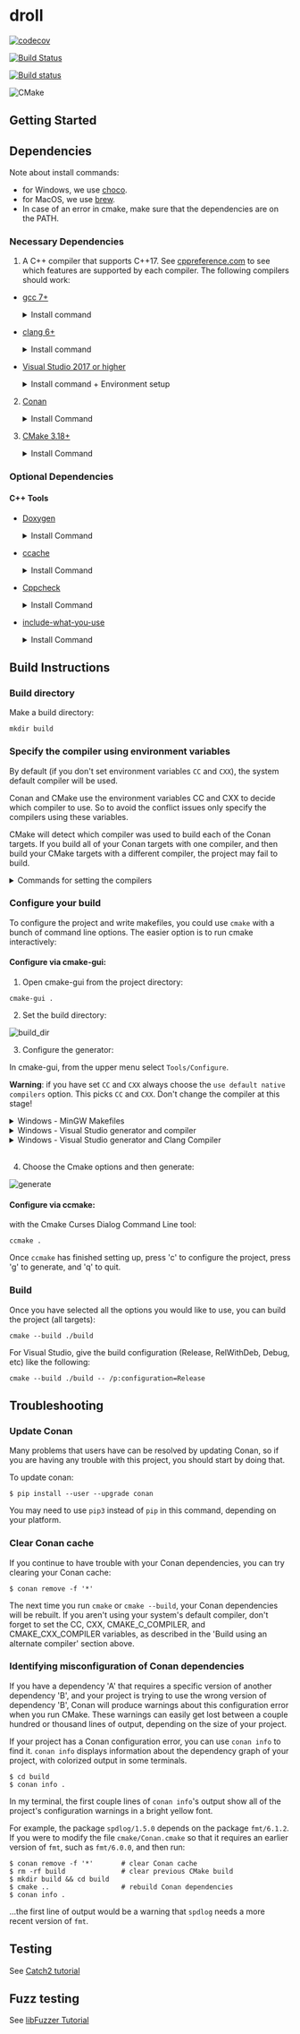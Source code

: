 # droll

[![codecov](https://codecov.io/gh/amdoku/droll/branch/master/graph/badge.svg)](https://codecov.io/gh/amdoku/droll)

[![Build Status](https://travis-ci.org/amdoku/droll.svg?branch=master)](https://travis-ci.org/amdoku/droll)

[![Build status](https://ci.appveyor.com/api/projects/status/ro4lbfoa7n0sy74c/branch/master?svg=true)](https://ci.appveyor.com/project/amdoku/droll/branch/master)

![CMake](https://github.com/amdoku/droll/workflows/CMake/badge.svg)


## Getting Started

## Dependencies

Note about install commands: 
- for Windows, we use [choco](https://chocolatey.org/install).
- for MacOS, we use [brew](https://brew.sh/). 
- In case of an error in cmake, make sure that the dependencies are on the PATH.

### Necessary Dependencies
1. A C++ compiler that supports C++17.
See [cppreference.com](https://en.cppreference.com/w/cpp/compiler_support)
to see which features are supported by each compiler.
The following compilers should work:

  * [gcc 7+](https://gcc.gnu.org/)
	<details>
	<summary>Install command</summary>

	- Debian/Ubuntu:
		
			sudo apt install build-essential

	- Windows:
		
			choco install mingw -y

	- MacOS:
		
			brew install gcc
	</details>

  * [clang 6+](https://clang.llvm.org/)
	<details>
	<summary>Install command</summary>

	- Debian/Ubuntu:
		
			bash -c "$(wget -O - https://apt.llvm.org/llvm.sh)"

	- Windows:

		Visual Studio 2019 ships with LLVM (see the Visual Studio section). However, to install LLVM separately:
		
			choco install llvm -y
			
		llvm-utils for using external LLVM with Visual Studio generator:
			
			git clone https://github.com/zufuliu/llvm-utils.git
			cd llvm-utils/VS2017
			.\install.bat

	- MacOS:
 		
			brew install llvm
	</details>

  * [Visual Studio 2017 or higher](https://visualstudio.microsoft.com/)
	<details>
	<summary>Install command + Environment setup</summary>

	On Windows, you need to install Visual Studio because of the SDK and libraries that ship with it 
	(the minimum compiler version is 19.15, which ships with version 15.8 of the IDE).

  	Visual Studio IDE - 2019 Community (installs Clang too):
		
  	  	choco install -y visualstudio2019community --package-parameters "add Microsoft.VisualStudio.Workload.NativeDesktop --includeRecommended --includeOptional --passive --locale en-US"
		
	Put MSVC compiler, Clang compiler, and vcvarsall.bat on the path:

			choco install vswhere -y
			refreshenv
			
			$clpath = vswhere -latest -prerelease -find **/Hostx64/x64/*   # for x64
			[Environment]::SetEnvironmentVariable("Path", $env:Path + ";$clpath", "User")
			
			$clangpath = vswhere -latest -prerelease -find **/Llvm/bin/*
			[Environment]::SetEnvironmentVariable("Path", $env:Path + ";$clangpath", "User")

			$vcvarsallpath =  vswhere -latest -prerelease -find **/Auxiliary/Build/*
			[Environment]::SetEnvironmentVariable("Path", $env:Path + ";$vcvarsallpath", "User")
			refreshenv

	</details>


2. [Conan](https://conan.io/)
	<details>
	<summary>Install Command</summary>
	
	- Via pip - https://docs.conan.io/en/latest/installation.html#install-with-pip-recommended
		
			pip install --user conan
	
	- Windows:
		
			choco install conan -y
	
	- MacOS:
	 	
			brew install conan
	
	</details>

3. [CMake 3.18+](https://cmake.org/)
	<details>
	<summary>Install Command</summary>
	
	- Debian/Ubuntu:
		
			sudo apt-get install cmake
	
	- Windows:
		
			choco install cmake -y
	
	- MacOS:
	 		
			brew install cmake
	
	</details>

### Optional Dependencies
#### C++ Tools
  * [Doxygen](http://doxygen.nl/)
	<details>
	<summary>Install Command</summary>

	- Debian/Ubuntu:
		
			sudo apt-get install doxygen
			sudo apt-get install graphviz

	- Windows:
		
			choco install doxygen.install -y
			choco install graphviz -y

	- MacOS:
 		
			brew install doxygen
	 		brew install graphviz

	</details>


  * [ccache](https://ccache.dev/)
	<details>
	<summary>Install Command</summary>

	- Debian/Ubuntu:
		
			sudo apt-get install ccache

	- Windows:
		
			choco install ccache -y

	- MacOS:
 		
			brew install ccache

	</details>


  * [Cppcheck](http://cppcheck.sourceforge.net/)
	<details>
	<summary>Install Command</summary>

	- Debian/Ubuntu:
		
			sudo apt-get install cppcheck

	- Windows:
		
			choco install cppcheck -y

	- MacOS:
 		
			brew install cppcheck

	</details>


  * [include-what-you-use](https://include-what-you-use.org/)
	<details>
	<summary>Install Command</summary>

	Follow instructions here:
	https://github.com/include-what-you-use/include-what-you-use#how-to-install
	</details>

## Build Instructions

### Build directory
Make a build directory:
```
mkdir build
```
### Specify the compiler using environment variables

By default (if you don't set environment variables `CC` and `CXX`), the system default compiler will be used.

Conan and CMake use the environment variables CC and CXX to decide which compiler to use. So to avoid the conflict issues only specify the compilers using these variables.

CMake will detect which compiler was used to build each of the Conan targets. If you build all of your Conan targets with one compiler, and then build your CMake targets with a different compiler, the project may fail to build.

<details>
<summary>Commands for setting the compilers </summary>

- Debian/Ubuntu/MacOS:
	
	Set your desired compiler (`clang`, `gcc`, etc):
		
	- Temporarily (only for the current shell)
	
		Run one of the followings in the terminal:
	
		- clang
		
				CC=clang CXX=clang++
			
		- gcc
		
				CC=gcc CXX=g++
	
	- Permanent:

		Open `~/.bashrc` using your text editor:
			
			gedit ~/.bashrc
			
		Add `CC` and `CXX` to point to the compilers:
			
			export CC=clang
			export CXX=clang++
			
		Save and close the file.

- Windows:

	- Permanent:
	
		Run one of the followings in PowerShell:
				
		- Visual Studio generator and compiler (cl)
			
				[Environment]::SetEnvironmentVariable("CC", "cl.exe", "User")
				[Environment]::SetEnvironmentVariable("CXX", "cl.exe", "User")
				refreshenv
			
		  Set the architecture using [vsvarsall](https://docs.microsoft.com/en-us/cpp/build/building-on-the-command-line?view=vs-2019#vcvarsall-syntax):
			
				vsvarsall.bat x64

		- clang

				[Environment]::SetEnvironmentVariable("CC", "clang.exe", "User")
				[Environment]::SetEnvironmentVariable("CXX", "clang++.exe", "User")
				refreshenv
	 
		- gcc

				[Environment]::SetEnvironmentVariable("CC", "gcc.exe", "User")
				[Environment]::SetEnvironmentVariable("CXX", "g++.exe", "User")
				refreshenv
	 

  - Temporarily (only for the current shell):
		
			$Env:CC="clang.exe"
			$Env:CXX="clang++.exe"
			
</details>

### Configure your build

To configure the project and write makefiles, you could use `cmake` with a bunch of command line options.
The easier option is to run cmake interactively:

#### **Configure via cmake-gui**:

1) Open cmake-gui from the project directory:
```
cmake-gui .
```
2) Set the build directory:

![build_dir](https://user-images.githubusercontent.com/16418197/82524586-fa48e380-9af4-11ea-8514-4e18a063d8eb.jpg)

3) Configure the generator:

In cmake-gui, from the upper menu select `Tools/Configure`.

**Warning**: if you have set `CC` and `CXX` always choose the `use default native compilers` option. This picks `CC` and `CXX`. Don't change the compiler at this stage!

<details>
<summary>Windows - MinGW Makefiles</summary>

Choose MinGW Makefiles as the generator:

<img src="https://user-images.githubusercontent.com/16418197/82769479-616ade80-9dfa-11ea-899e-3a8c31d43032.png" alt="mingw">

</details>

<details>
<summary>Windows - Visual Studio generator and compiler</summary>

You should have already set `C` and `CXX` to `cl.exe`.

Choose "Visual Studio 16 2019" as the generator:

<img src="https://user-images.githubusercontent.com/16418197/82524696-32502680-9af5-11ea-9697-a42000e900a6.jpg" alt="default_vs">

</details>

<details>

<summary>Windows - Visual Studio generator and Clang Compiler</summary>

You should have already set `C` and `CXX` to `clang.exe` and `clang++.exe`.

Choose "Visual Studio 16 2019" as the generator. To tell Visual studio to use `clang-cl.exe`:
- If you use the LLVM that is shipped with Visual Studio: write `ClangCl` under "optional toolset to use". 

<img src="https://user-images.githubusercontent.com/16418197/82781142-ae60ac00-9e1e-11ea-8c77-222b005a8f7e.png" alt="visual_studio">

- If you use an external LLVM: write [`LLVM_v142`](https://github.com/zufuliu/llvm-utils#llvm-for-visual-studio-2017-and-2019)
 under "optional toolset to use".

<img src="https://user-images.githubusercontent.com/16418197/82769558-b3136900-9dfa-11ea-9f73-02ab8f9b0ca4.png" alt="visual_studio">

</details>
<br/>

4) Choose the Cmake options and then generate:

![generate](https://user-images.githubusercontent.com/16418197/82781591-c97feb80-9e1f-11ea-86c8-f2748b96f516.png)

#### **Configure via ccmake**:
with the Cmake Curses Dialog Command Line tool:  

    ccmake .

Once `ccmake` has finished setting up, press 'c' to configure the project, 
press 'g' to generate, and 'q' to quit.

### Build
Once you have selected all the options you would like to use, you can build the 
project (all targets):

    cmake --build ./build

For Visual Studio, give the build configuration (Release, RelWithDeb, Debug, etc) like the following:

	cmake --build ./build -- /p:configuration=Release

## Troubleshooting

### Update Conan
Many problems that users have can be resolved by updating Conan, so if you are 
having any trouble with this project, you should start by doing that.

To update conan: 

    $ pip install --user --upgrade conan 

You may need to use `pip3` instead of `pip` in this command, depending on your 
platform.

### Clear Conan cache
If you continue to have trouble with your Conan dependencies, you can try 
clearing your Conan cache:

    $ conan remove -f '*'
    
The next time you run `cmake` or `cmake --build`, your Conan dependencies will
be rebuilt. If you aren't using your system's default compiler, don't forget to 
set the CC, CXX, CMAKE_C_COMPILER, and CMAKE_CXX_COMPILER variables, as 
described in the 'Build using an alternate compiler' section above.

### Identifying misconfiguration of Conan dependencies

If you have a dependency 'A' that requires a specific version of another 
dependency 'B', and your project is trying to use the wrong version of 
dependency 'B', Conan will produce warnings about this configuration error 
when you run CMake. These warnings can easily get lost between a couple 
hundred or thousand lines of output, depending on the size of your project. 

If your project has a Conan configuration error, you can use `conan info` to 
find it. `conan info` displays information about the dependency graph of your 
project, with colorized output in some terminals.

    $ cd build
    $ conan info .

In my terminal, the first couple lines of `conan info`'s output show all of the
project's configuration warnings in a bright yellow font. 

For example, the package `spdlog/1.5.0` depends on the package `fmt/6.1.2`.
If you were to modify the file `cmake/Conan.cmake` so that it requires an 
earlier version of `fmt`, such as `fmt/6.0.0`, and then run:

    $ conan remove -f '*'       # clear Conan cache
    $ rm -rf build              # clear previous CMake build
    $ mkdir build && cd build
    $ cmake ..                  # rebuild Conan dependencies
    $ conan info .

...the first line of output would be a warning that `spdlog` needs a more recent
version of `fmt`.

## Testing
See [Catch2 tutorial](https://github.com/catchorg/Catch2/blob/master/docs/tutorial.md)

## Fuzz testing

See [libFuzzer Tutorial](https://github.com/google/fuzzing/blob/master/tutorial/libFuzzerTutorial.md)
